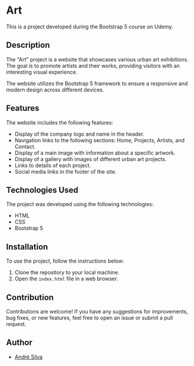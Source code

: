 # Art

This is a project developed during the Bootstrap 5 course on Udemy.

## Description

The "Art" project is a website that showcases various urban art exhibitions. The goal is to promote artists and their works, providing visitors with an interesting visual experience.

The website utilizes the Bootstrap 5 framework to ensure a responsive and modern design across different devices.

## Features

The website includes the following features:

- Display of the company logo and name in the header.
- Navigation links to the following sections: Home, Projects, Artists, and Contact.
- Display of a main image with information about a specific artwork.
- Display of a gallery with images of different urban art projects.
- Links to details of each project.
- Social media links in the footer of the site.

## Technologies Used

The project was developed using the following technologies:

- HTML
- CSS
- Bootstrap 5

## Installation

To use the project, follow the instructions below:

1. Clone the repository to your local machine.
2. Open the `index.html` file in a web browser.

## Contribution

Contributions are welcome! If you have any suggestions for improvements, bug fixes, or new features, feel free to open an issue or submit a pull request.

## Author

- [André Silva](https://github.com/andrebsilva10)
